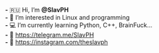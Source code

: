 **-** 🇷🇺 Hi, I’m **@SlavPH**                              
**-** 💜 I’m interested in Linux and programming                          
**-** 💻 I’m currently learning Python, C++, BrainFuck...                      
**-** 📎 https://telegram.me/SlavPH                                 
**-** 📎 https://instagram.com/theslavph                                 
